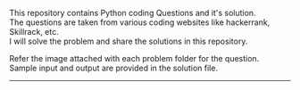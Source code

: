 This repository contains Python coding Questions and it's solution.
<br>
The questions are taken from various coding websites like hackerrank, Skillrack, etc.<br>
I will solve the problem and share the solutions in this repository.

Refer the image attached with each problem folder for the question.
<br>
Sample input and output are provided in the solution file.

---
